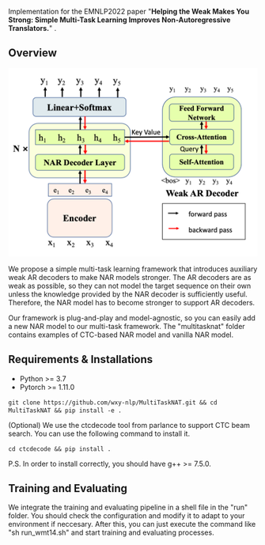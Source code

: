 Implementation for the EMNLP2022 paper "**Helping the Weak Makes You Strong: Simple Multi-Task Learning Improves Non-Autoregressive Translators.**"
.

## Overview

![image-20230714143928988](./model.png)

We propose a simple multi-task learning framework that introduces auxiliary weak AR decoders to make NAR models stronger. The AR decoders are as weak as possible, so they can not model the target sequence on their own unless the knowledge provided by the NAR decoder is sufficiently useful. Therefore, the NAR model has to become stronger to support AR decoders.

Our framework is plug-and-play and model-agnostic, so you can easily add a new NAR model to our multi-task framework. The "multitasknat" folder contains examples of CTC-based NAR model and vanilla NAR model. 

## Requirements & Installations

- Python >= 3.7
- Pytorch >= 1.11.0

```
git clone https://github.com/wxy-nlp/MultiTaskNAT.git && cd MultiTaskNAT && pip install -e . 
```

(Optional) We use the ctcdecode tool from parlance to support CTC beam search. You can use the following command to install it.

```
cd ctcdecode && pip install .
```

P.S. In order to install correctly, you should have g++ >= 7.5.0. 

## Training and Evaluating

We integrate the training and evaluating pipeline in a shell file in the "run" folder. You should check the configuration and modify it to adapt to your environment if neccesary. After this, you can just execute the command like "sh run_wmt14.sh" and start training and evaluating processes.